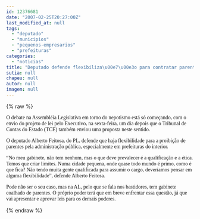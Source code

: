 ```yaml
---
id: 12376681
date: "2007-02-25T20:27:00Z"
last_modified_at: null
tags:
  - "deputado"
  - "municipios"
  - "pequenos-empresarios"
  - "prefeituras"
categories:
  - "noticias"
title: "Deputado defende flexibiliza\u00e7\u00e3o para contratar parentes em prefeituras de munic\u00edpios pequenos"
sutia: null
chapeu: null
autor: null
imagem: null
---
```

{% raw %}
<p><P><FONT face=Verdana>O debate na Assembléia Legislativa em torno do nepotismo está só começando, com o envio do projeto de lei pelo Executivo, na sexta-feira, um dia depois que o Tribunal de Contas do Estado (TCE) também enviou uma proposta neste sentido.</FONT></P></p>
<p><P><FONT face=Verdana>O deputado Alberto Feitosa, do PL, defende que haja flexibilidade para a proibição de parentes pela administração pública, especialmente em prefeituras do interior.</FONT></P></p>
<p><P><FONT face=Verdana>“No meu gabinete, não tem nenhum, mas o que deve prevalecer é a qualificação e a ética. Temos que criar limites. Numa cidade pequena, onde quase todo mundo é primo, como é que fica? Não tendo muita gente qualificada para assumir o cargo, deveríamos pensar em alguma flexibilidade”, defende Alberto Feitosa.</FONT></P></p>
<p><P><FONT face=Verdana>Pode não ser o seu caso, mas na AL, pelo que se fala nos bastidores, tem gabinete coalhado de parentes. O próprio poder terá que em breve enfrentar essa questão, já que vai apresentar e aprovar leis para os demais poderes.</FONT></P> </p>
{% endraw %}